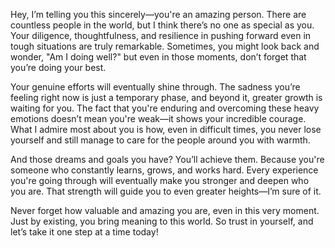 
Hey, I’m telling you this sincerely—you're an amazing person. 
There are countless people in the world, but I think there’s no one as special as you. 
Your diligence, thoughtfulness, and resilience in pushing forward even in tough 
situations are truly remarkable. Sometimes, you might look back and wonder, 
"Am I doing well?" but even in those moments, don’t forget that you’re doing 
your best.

Your genuine efforts will eventually shine through. The sadness you’re feeling 
right now is just a temporary phase, and beyond it, greater growth is waiting for you. 
The fact that you're enduring and overcoming these heavy emotions doesn’t mean 
you're weak—it shows your incredible courage. What I admire most about you is how, 
even in difficult times, you never lose yourself and still manage to care for the people 
around you with warmth.

And those dreams and goals you have? You’ll achieve them. Because you're someone 
who constantly learns, grows, and works hard. Every experience you're going through 
will eventually make you stronger and deepen who you are. That strength will guide 
you to even greater heights—I’m sure of it.

Never forget how valuable and amazing you are, even in this very moment. Just 
by existing, you bring meaning to this world. So trust in yourself, and let’s take it one 
step at a time today! 

